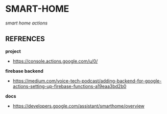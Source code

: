 # SMART-HOME
*smart home actions*

## REFRENCES

**project**
- https://console.actions.google.com/u/0/

**firebase backend**
- https://medium.com/voice-tech-podcast/adding-backend-for-google-actions-setting-up-firebase-functions-a19eaa3bd2b0

**docs**
- https://developers.google.com/assistant/smarthome/overview
